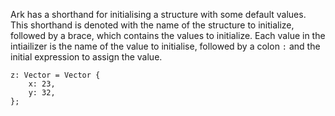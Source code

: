 Ark has a shorthand for initialising a structure with some default values.
This shorthand is denoted with the name of the structure to initialize,
followed by a brace, which contains the values to initialize. Each value in the
intiailizer is the name of the value to initialise, followed by a colon `:` and
the initial expression to assign the value. 

```
z: Vector = Vector {
    x: 23,
    y: 32,
};
```
